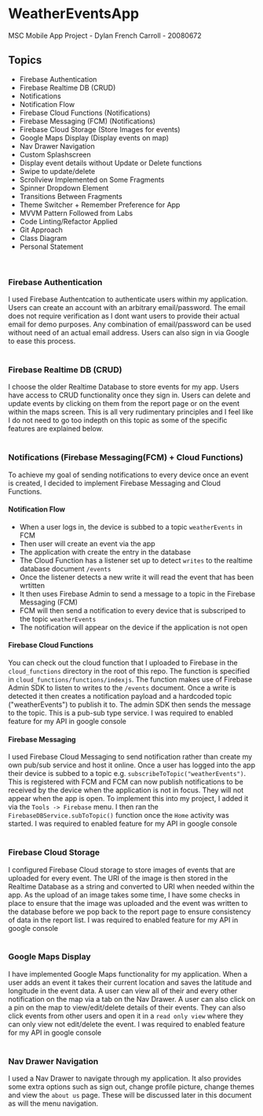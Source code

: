 # WeatherEventsApp
MSC Mobile App Project - Dylan French Carroll - 20080672



## Topics
 
+ Firebase Authentication
+ Firebase Realtime DB (CRUD) 
+ Notifications
+ Notification Flow
+ Firebase Cloud Functions (Notifications)
+ Firebase Messaging (FCM) (Notifications)
+ Firebase Cloud Storage (Store Images for events) 
+ Google Maps Display (Display events on map)
+ Nav Drawer Navigation
+ Custom Splashscreen 
+ Display event details without Update or Delete functions
+ Swipe to update/delete
+ Scrollview Implemented on Some Fragments
+ Spinner Dropdown Element
+ Transitions Between Fragments
+ Theme Switcher + Remember Preference for App
+ MVVM Pattern Followed from Labs
+ Code Linting/Refactor Applied
+ Git Approach
+ Class Diagram 
+ Personal Statement
<br /> 

### Firebase Authentication

I used Firebase Authentcation to authenticate users within my application. Users can create an account with an arbitrary email/password. The email does not require verification as I dont want users to provide their actual email for demo purposes. Any combination of email/password can be used without need of an actual email address. Users can also sign in via Google to ease this process. <br /> <br /> 

### Firebase Realtime DB (CRUD)
I choose the older Realtime Database to store events for my app. Users have access to CRUD functionality once they sign in. Users can delete and update events by clicking on them from the report page or on the event within the maps screen. This is all very rudimentary principles and I feel like I do not need to go too indepth on this topic as some of the specific features are explained below. <br /> <br /> 

### Notifications (Firebase Messaging(FCM) + Cloud Functions)  
To achieve my goal of sending notifications to every device once an event is created, I decided to implement Firebase Messaging and Cloud Functions. <br /> 

#### Notification Flow
+ When a user logs in, the device is subbed to a topic `weatherEvents` in FCM
+ Then user will create an event via the app
+ The application with create the entry in the database
+ The Cloud Function has a listener set up to detect `writes` to the realtime database document `/events`
+ Once the listener detects a new write it will read the event that has been wrtitten 
+ It then uses Firebase Admin to send a message to a topic in the Firebase Messaging (FCM) 
+ FCM will then send a notification to every device that is subscriped to the topic `weatherEvents` 
+ The notification will appear on the device if the application is not open

#### Firebase Cloud Functions
You can check out the cloud function that I uploaded to Firebase in the `cloud_functions` directory in the root of this repo. The function is specified in `cloud_functions/functions/indexjs`. The function makes use of Firebase Admin SDK to listen to writes to the `/events` document. Once a write is detected it then creates a notification payload and a hardcoded topic ("weatherEvents") to publish it to. The admin SDK then sends the message to the topic. This is a pub-sub type service. I was required to enabled feature for my API in google console  <br/>

#### Firebase Messaging 
I used Firebase Cloud Messaging to send notification rather than create my own pub/sub service and host it online. Once a user has logged into the app their device is subbed to a topic e.g. `subscribeToTopic("weatherEvents")`. This is registered with FCM and FCM can now publish notifications to be received by the device when the application is not in focus. They will not appear when the app is open. To implement this into my project, I added it via the `Tools -> Firebase` menu. I then ran the `FirebaseDBService.subToTopic()` function once the `Home` activity was started. I was required to enabled feature for my API in google console <br /> <br /> 

### Firebase Cloud Storage
I configured Firebase Cloud storage to store images of events that are uploaded for every event. The URI of the image is then stored in the Realtime Database as a string and converted to URI when needed within the app. As the upload of an image takes some time, I have some checks in place to ensure that the image was uploaded and the event was written to the database before we pop back to the report page to ensure consistency of data in the report list. I was required to enabled feature for my API in google console <br/> <br/>

### Google Maps Display
I have implemented Google Maps functionality for my application. When a user adds an event it takes their current location and saves the latitude and longitude in the event data. A user can view all of their and every other notification on the map via a tab on the Nav Drawer. A user can also click on a pin on the map to view/edit/delete details of their events. They can also click events from other users and open it in a `read only view` where they can only view not edit/delete the event. I was required to enabled feature for my API in google console <br /> <br /> 

### Nav Drawer Navigation
I used a Nav Drawer to navigate through my application. It also provides some extra options such as sign out, change profile picture, change themes and view the `about us` page. These will be discussed later in this document as will the menu navigation. 

 

